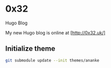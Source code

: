 # 0x32
Hugo Blog

My new Hugo blog is online at [http://0x32.uk/]

## Initialize theme

```bash
git submodule update --init themes/ananke
```
